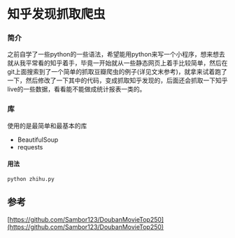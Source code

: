 # 知乎发现抓取爬虫

### 简介
之前自学了一些python的一些语法，希望能用python来写一个小程序，想来想去就从我平常看的知乎着手，毕竟一开始就从一些静态网页上着手比较简单，然后在git上面搜索到了一个简单的抓取豆瓣爬虫的例子(详见文末参考)，就拿来试着跑了一下，然后修改了一下其中的代码，变成抓取知乎发现的，后面还会抓取一下知乎live的一些数据，看看能不能做成统计报表一类的。

### 库
使用的是最简单和最基本的库
- BeautifulSoup
- requests

#### 用法
```
python zhihu.py
```

## 参考
[https://github.com/Sambor123/DoubanMovieTop250](https://github.com/Sambor123/DoubanMovieTop250)

